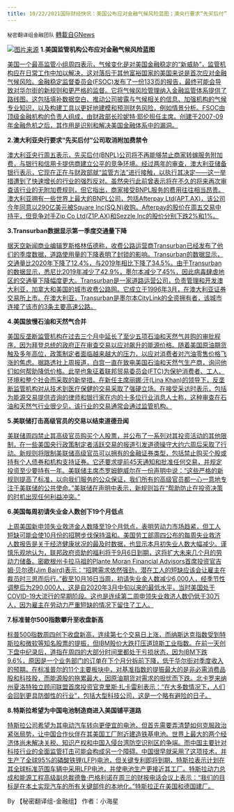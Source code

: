 ```yaml
---
title: 10/22/2021国际财经快讯：美国公布应对金融气候风险蓝图；澳央行要求“先买后付”公司取消附加费禁令
---
```

`秘密翻译组金融团队` [轉載自GNews](https://gnews.org/zh-hans/1610784/)

![](https://assets.gnews.org/wp-content/uploads/2021/10/图片1-67.png)[图片来源](https://www.reuters.com/)
**1.美国监管机构公布应对金融气候风险蓝图**

[美国一个最高监管小组周四表示，气候变化是对美国金融稳定的“新威胁”，监管机构应在日常工作中加以解决，这对落后于其他富裕国家的美国来说是首次应对金融气候风险。金融稳定监督委员会(FSOC)发布了一份133页的报告，最终可能会导致对华尔街的新规则和更严格的监督。它将气候风险管理纳入金融监管体系提供了路线图。这包括填补数据空白、推动公司披露与气候相关的信息、加强机构的气候专业知识，以及构建工具以更好地建模和预测财务风险，例如情景分析。FSOC由顶级金融机构的负责人组成，由财政部长珍妮特·耶伦担任主席。创建于2007-09年金融危机之后，其作用是识别和解决美国金融体系中的漏洞。](https://www.reuters.com/business/finance/us-regulatory-panel-unveil-blueprint-tackling-financial-climate-risks-2021-10-21/)

**2.澳大利亚央行要求“先买后付”公司取消附加费禁令**

[澳大利亚央行周五表示，先买后付(BNPL)公司将不再能够禁止商家转嫁服务附加费，与银行和信用卡提供商建立公平的竞争环境。经过两年的审查，澳大利亚储备银行表示，它现在正在与财政部就“监管方法”进行接触，以执行其决定——这一举措遭到了快速增长的行业的强烈反对。虽然央行此前曾表示将在不久的将来再次审查该行业的无附加费规则，但它指出，商家接受BNPL服务的费用往往相当昂贵。澳大利亚拥有一些世界上最大的BNPL公司，包括Afterpay Ltd(APT.AX)，该公司今年同意以290亿美元被Square Inc(SQ.N)收购。Afterpay的股价在周五交易中持平，但竞争对手Zip Co Ltd(Z1P.AX)和Sezzle Inc的股价分别下跌2%和1%。](https://www.reuters.com/business/finance/australias-central-bank-tells-buy-now-pay-later-firms-drop-surcharge-ban-2021-10-22/)

**3.Transurban数据显示第一季度交通量下降**

[据天空新闻商业编辑罗斯格林伍德称，收费公路运营商Transurban已经发布了他们的季度数据，道路使用量的下降表明了封锁的影响。Transurban的数据显示，交通量比2020年下降了12.4%，与2019年相比下降了34.5%。由于Transurban的数据显示，悉尼比2019年减少了42.9%，墨尔本减少了45%，因此病毒肆虐地区的交通量下降幅度更大。Transurban是一家道路运营公司，负责管理和开发澳大利亚，加拿大和美国的城市收费公路网。它成立于1996年3月，在澳大利亚证券交易所上市。在澳大利亚，Transurban是墨尔本CityLink的全资拥有者，该城市连接了该市的3条主要高速公路。](https://www.skynews.com.au/business/finance/transurban-figures-show-drop-in-traffic-in-first-quarter/video/9ccb5470563dc2e3bffbbfc26eb7bfc4)

**4.美国放慢石油和天然气合并**

[美国反垄断监管机构在过去三个月中延长了至少五项石油和天然气并购的审批程序，因为拜登总统的政府正在审查交易以应对飙升的能源价格。随着美国原油期货触及多年高位，政策制定者面临越来越大的压力，以应对消费者对汽油零售价格飞涨的焦虑。据路透社上周报道，白宫一直在致电美国石油和天然气生产商，询问他们如何帮助降低价格。此举也象征着联邦贸易委员会(FTC)为保护消费者、工人、环境和整个社会而采取的新举措。在新任主席丽娜·汗(Lina Khan)的领导下，反垄断监管机构对从技术到医疗保健的交易采取了强硬立场。在接受采访时表示，包括为能源交易提供咨询的律师和银行家在内的十多位行业消息人士称，这种审查在石油和天然气行业很少见，该行业的交易通常会通过监管机构。](https://www.reuters.com/business/energy/exclusive-us-slows-down-oil-gas-mergers-sources-2021-10-21/)

**5.美联储打击高级官员的交易以结束道德丑闻**

[美联储周四禁止其高级官员购买个人股票，并公布了一系列对其投资活动的其他限制，在一些美国央行政策制定者活跃交易的报道引发道德操守大约六周后采取了行动。新规则将限制美联储高级官员可以拥有的金融证券类型，包括禁止购买个股或持有个人债券和机构支持证券。它还要求提前45天通知和批准任何交易，并规定投资至少要持有一年。美联储主席杰罗姆鲍威尔在一份声明中说：“这些严格的新规则提高了标准，以向我们服务的公众保证，我们所有的高级官员都一心一意地专注于美联储的公共使命。”美联储在声明中表示，新规则旨在“帮助防止在投资决策的时机出现任何利益冲突。”](https://www.oann.com/fed-ethics-office-cautioned-policymakers-last-year-about-personal-securities-trading-nyt/)

**6.美国每周初请失业金人数创下19个月低点**

[上周美国新申领失业救济金人数降至19个月低点，表明劳动力市场趋紧，但工人短缺可能会使10月份的招聘步伐保持温和。美国劳工部周四公布的每周失业救济人数报告是关于经济健康状况的最及时数据，也显示本月初失业人数大幅减少。谨慎乐观地认为，联邦政府资助的福利将于9月6日到期，这将扩大未来几个月的劳动力储备。密歇根州卡拉马祖的Plante Moran Financial Advisors首席投资官吉姆·贝尔德(Jim Baird)表示：“招聘需求依然强劲，潜在工人的短缺应该会让雇主在裁员时三思而后行。”截至10月16日当周，初请失业金人数减少6,000人，经季节性调整后为290,000人，这是自2020年3月中旬以来的最低水平，当时美国处于COVID-19大流行的早期阶段。这也是连续第二周申领失业救济人数仍低于30万人，因为雇主在劳动力严重短缺的情况下留住了工人。](https://www.oann.com/u-s-weekly-jobless-claims-drop-to-19-month-low/)

**7.标准普尔500指数攀升至收盘新高**

[标普500指数周四创下收盘新高，连续第七个交易日上涨，而纳斯达克指数受到特斯拉和微软等知名股票的提振，但IBM股价大跌打压道琼斯工业指数。在前一天创下盘中纪录后，道指在周四的大部分时间里都处于亏损状态，因为IBM下跌9.6%，原因是一个业务部门的订单在下个月分拆前下降，低于华尔街对季度收入的预期。在标准普尔的11个主要板块中，对基准指数的提振最大的是非必需消费品股和科技股，而能源股的拖累最大，因原油期货对需求的担忧而下跌。北卡罗来纳州夏洛特独立顾问联盟首席投资官克里斯·扎卡雷利表示：“在大多数情况下，人们会回到更具防御性的行业”，包括大型科技公司，这是一个略有避险的日子。](https://www.oann.com/futures-lower-after-tesla-ibm-quarterly-results/)

**8.特斯拉希望为中国电池制造商进入美国铺平道路**

[特斯拉公司希望为其电动汽车转向更便宜的电池，但首先需要弄清楚如何克服政治紧张局势，让中国合作伙伴在其美国工厂附近建造铁基电池。世界上最大的两个经济体尚未解决关税、知识产权和中国入侵台湾防空识别区的争端。而中国主要针对科技行业的全面监管打击可能会构成另一个障碍。中国很早就采用了这项技术，并生产了全球95%的磷酸铁锂(LFP)电池，但关键专利即将到期，特斯拉表示计划在其全球标准范围车辆中采用LFP电池，并使电池生产更接近其工厂。特斯拉动力总成和能源工程高级副总裁德鲁·巴格利诺在周三的财报电话会议上表示：“我们的目标是在本土实现汽车的所有关键部件的本地化。”特斯拉正在美国和德国建厂。](https://www.oann.com/tesla-looks-to-pave-the-way-for-chinese-battery-makers-to-come-to-u-s/)

By 【秘密翻译组-金融组】
作者：小海星
